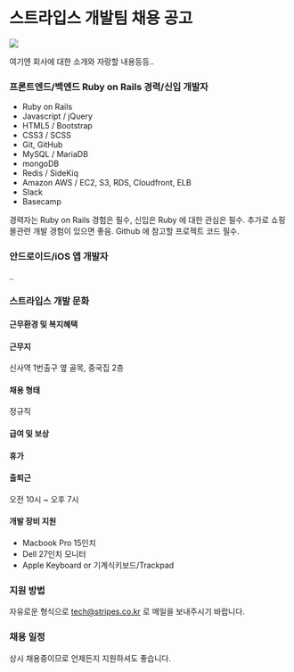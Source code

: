 # 스트라입스 개발팀 채용 공고

![](http://ibin.co/2VaOL0Q31n9T)

여기엔 회사에 대한 소개와 자랑할 내용등등..

### 프론트엔드/백엔드 Ruby on Rails 경력/신입 개발자

- Ruby on Rails 
- Javascript / jQuery 
- HTML5 / Bootstrap
- CSS3 / SCSS
- Git, GitHub
- MySQL / MariaDB
- mongoDB
- Redis / SideKiq
- Amazon AWS / EC2, S3, RDS, Cloudfront, ELB
- Slack
- Basecamp

경력자는 Ruby on Rails 경험은 필수, 신입은 Ruby 에 대한 관심은 필수.
추가로 쇼핑몰관련 개발 경험이 있으면 좋음.
Github 에 참고할 프로젝트 코드 필수.

### 안드로이드/iOS 앱 개발자

..

### 스트라입스 개발 문화

#### 근무환경 및 복지혜택

#### 근무지         

신사역 1번출구 옆 골목, 중국집 2층 

#### 채용 형태

정규직

#### 급여 및 보상     

#### 휴가

#### 출퇴근

오전 10시 ~ 오후 7시

#### 개발 장비 지원

- Macbook Pro 15인치
- Dell 27인치 모니터
- Apple Keyboard or 기계식키보드/Trackpad

### 지원 방법

자유로운 형식으로 tech@stripes.co.kr 로 메일을 보내주시기 바랍니다.

### 채용 일정

상시 채용중이므로 언제든지 지원하셔도 좋습니다.
